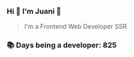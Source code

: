 ### Hi 👋 I&#39;m Juani 🦁

> I&#39;m a Frontend Web Developer SSR

### 📚 Days being a developer: 825
